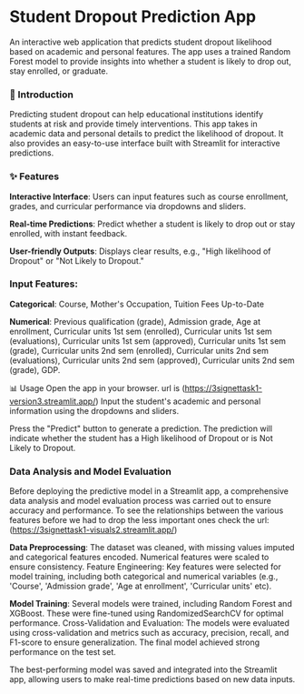 # Student Dropout Prediction App

An interactive web application that predicts student dropout likelihood based on academic and personal features. The app uses a trained Random Forest model to provide insights into whether a student is likely to drop out, stay enrolled, or graduate.

### 🚀 Introduction
Predicting student dropout can help educational institutions identify students at risk and provide timely interventions. This app takes in academic data and personal details to predict the likelihood of dropout. It also provides an easy-to-use interface built with Streamlit for interactive predictions.

### ✨ Features
**Interactive Interface**: Users can input features such as course enrollment, grades, and curricular performance via dropdowns and sliders.

**Real-time Predictions**: Predict whether a student is likely to drop out or stay enrolled, with instant feedback.

**User-friendly Outputs**: Displays clear results, e.g., "High likelihood of Dropout" or "Not Likely to Dropout."

### Input Features:

**Categorical**: Course, Mother's Occupation, Tuition Fees Up-to-Date

**Numerical**: Previous qualification (grade), Admission grade, Age at enrollment, Curricular units 1st sem (enrolled), Curricular units 1st sem (evaluations),
Curricular units 1st sem (approved), Curricular units 1st sem (grade), Curricular units 2nd sem (enrolled), Curricular units 2nd sem (evaluations),
Curricular units 2nd sem (approved), Curricular units 2nd sem (grade), GDP.

📊 Usage
Open the app in your browser. url is (https://3signettask1-version3.streamlit.app/)
Input the student's academic and personal information using the dropdowns and sliders.

Press the "Predict" button to generate a prediction.
The prediction will indicate whether the student has a High likelihood of Dropout or is Not Likely to Dropout.


### Data Analysis and Model Evaluation
Before deploying the predictive model in a Streamlit app, a comprehensive data analysis and model evaluation process was carried out to ensure accuracy and performance. 
To see the relationships between the various features before we had to drop the less important ones check the url: (https://3signettask1-visuals2.streamlit.app/)

**Data Preprocessing**: The dataset was cleaned, with missing values imputed and categorical features encoded. Numerical features were scaled to ensure consistency.
Feature Engineering: Key features were selected for model training, including both categorical and numerical variables (e.g., 'Course', 'Admission grade', 'Age at enrollment', 'Curricular units' etc).

**Model Training**: Several models were trained, including Random Forest and XGBoost. These were fine-tuned using RandomizedSearchCV for optimal performance.
Cross-Validation and Evaluation: The models were evaluated using cross-validation and metrics such as accuracy, precision, recall, and F1-score to ensure generalization. 
The final model achieved strong performance on the test set.

The best-performing model was saved and integrated into the Streamlit app, allowing users to make real-time predictions based on new data inputs.



